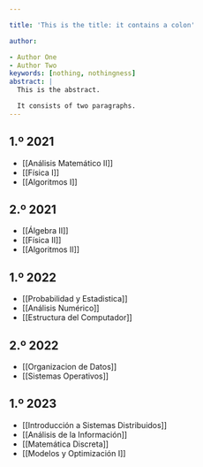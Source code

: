 ```yaml
---

title: 'This is the title: it contains a colon'

author:

- Author One
- Author Two
keywords: [nothing, nothingness]
abstract: |
  This is the abstract.

  It consists of two paragraphs.
---
```


## 1.º 2021

- [[Análisis Matemático II]]
- [[Física I]]
- [[Algoritmos I]]

## 2.º 2021

- [[Álgebra II]]
- [[Física II]]
- [[Algoritmos II]]

## 1.º 2022

- [[Probabilidad y Estadistica]]
- [[Análisis Numérico]]
- [[Estructura del Computador]]

## 2.º 2022

- [[Organizacion de Datos]]
- [[Sistemas Operativos]]

## 1.º 2023

- [[Introducción a Sistemas Distribuidos]]
- [[Análisis de la Información]]
- [[Matemática Discreta]]
- [[Modelos y Optimización I]]
